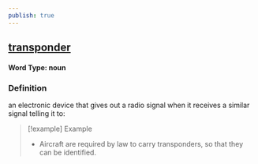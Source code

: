 ```yaml
---
publish: true
---
```

## [transponder](https://dictionary.cambridge.org/dictionary/english/transponder)

#### Word Type: noun
### Definition
an electronic device that gives out a radio signal when it receives a similar signal telling it to:

>[!example] Example
> - Aircraft are required by law to carry transponders, so that they can be identified.
